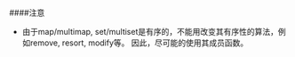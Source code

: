 #
##
####
####注意
- 由于map/multimap, set/multiset是有序的，不能用改变其有序性的算法，例如remove, resort, modify等。 因此，尽可能的使用其成员函数。